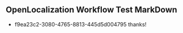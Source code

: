 ## OpenLocalization Workflow Test MarkDown
* f9ea23c2-3080-4765-8813-445d5d004795 thanks!

<!--HONumber=Aug16_HO1-->


